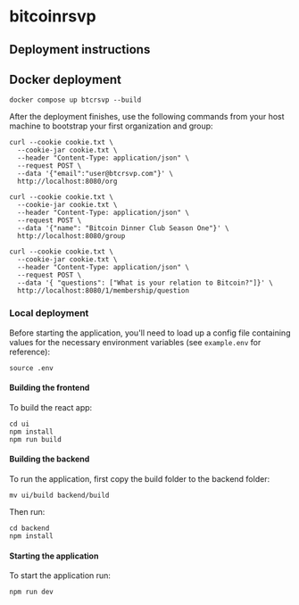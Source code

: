 # bitcoinrsvp

## Deployment instructions

## Docker deployment

```
docker compose up btcrsvp --build
```

After the deployment finishes, use the following commands from your host machine to bootstrap your first organization and group:

```
curl --cookie cookie.txt \
  --cookie-jar cookie.txt \
  --header "Content-Type: application/json" \
  --request POST \
  --data '{"email":"user@btcrsvp.com"}' \
  http://localhost:8080/org

curl --cookie cookie.txt \
  --cookie-jar cookie.txt \
  --header "Content-Type: application/json" \
  --request POST \
  --data '{"name": "Bitcoin Dinner Club Season One"}' \
  http://localhost:8080/group

curl --cookie cookie.txt \
  --cookie-jar cookie.txt \
  --header "Content-Type: application/json" \
  --request POST \
  --data '{ "questions": ["What is your relation to Bitcoin?"]}' \
  http://localhost:8080/1/membership/question

```

### Local deployment

Before starting the application, you'll need to load up a config file containing values for the necessary environment variables (see `example.env` for reference):

`source .env`

#### Building the frontend

To build the react app:

```
cd ui
npm install
npm run build
```

#### Building the backend

To run the application, first copy the build folder to the backend folder:

```
mv ui/build backend/build
```

Then run:

```
cd backend
npm install
```

#### Starting the application

To start the application run:

```
npm run dev
```

